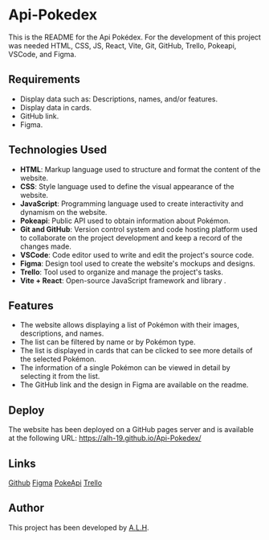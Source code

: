 # Api-Pokedex

This is the README for the Api Pokédex. For the development of this project was needed HTML, CSS, JS, React, Vite, Git, GitHub, Trello, Pokeapi, VSCode, and Figma.

## Requirements

- Display data such as: Descriptions, names, and/or features.
- Display data in cards.
- GitHub link.
- Figma.

## Technologies Used

- **HTML**: Markup language used to structure and format the content of the website.
- **CSS**: Style language used to define the visual appearance of the website.
- **JavaScript**: Programming language used to create interactivity and dynamism on the website.
- **Pokeapi**: Public API used to obtain information about Pokémon.
- **Git and GitHub**: Version control system and code hosting platform used to collaborate on the project development and keep a record of the changes made.
- **VSCode**: Code editor used to write and edit the project's source code.
- **Figma**: Design tool used to create the website's mockups and designs.
- **Trello**: Tool used to organize and manage the project's tasks.
- **Vite + React**: Open-source JavaScript framework and library .

## Features

- The website allows displaying a list of Pokémon with their images, descriptions, and names.
- The list can be filtered by name or by Pokémon type.
- The list is displayed in cards that can be clicked to see more details of the selected Pokémon.
- The information of a single Pokémon can be viewed in detail by selecting it from the list.
- The GitHub link and the design in Figma are available on the readme.

## Deploy

The website has been deployed on a GitHub pages server and is available at the following URL: https://alh-19.github.io/Api-Pokedex/

## Links

[Github](https://github.com/Alh-19/Api-Pokedex.git)
[Figma](https://www.figma.com/file/WqeLn2AvFJyU8uGOqnJEK6/Api-Pok%C3%A9mon?type=design&node-id=1-2&t=vU70DWeD5qu2YmjK-0)
[PokeApi](https://pokeapi.co/)
[Trello](https://trello.com/b/IFNO1lhM/api-pkmn#)

## Author

This project has been developed by [A.L.H](https://github.com/Alh-19).
